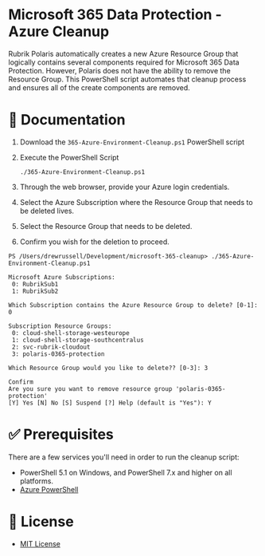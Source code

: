 # Microsoft 365 Data Protection - Azure Cleanup

Rubrik Polaris automatically creates a new Azure Resource Group that logically contains several components required for Microsoft 365 Data Protection. However, Polaris does not have the ability to remove the Resource Group. This PowerShell script automates that cleanup process and ensures all of the create components are removed.

# :blue_book: Documentation

1. Download the `365-Azure-Environment-Cleanup.ps1` PowerShell script

2. Execute the PowerShell Script

    `./365-Azure-Environment-Cleanup.ps1`

3. Through the web browser, provide your Azure login credentials.

4. Select the Azure Subscription where the Resource Group that needs to be deleted lives.

5. Select the Resource Group that needs to be deleted.

6. Confirm you wish for the deletion to proceed.


```
PS /Users/drewrussell/Development/microsoft-365-cleanup> ./365-Azure-Environment-Cleanup.ps1

Microsoft Azure Subscriptions:
 0: RubrikSub1
 1: RubrikSub2

Which Subscription contains the Azure Resource Group to delete? [0-1]: 0

Subscription Resource Groups:
 0: cloud-shell-storage-westeurope
 1: cloud-shell-storage-southcentralus
 2: svc-rubrik-cloudout
 3: polaris-0365-protection

Which Resource Group would you like to delete?? [0-3]: 3

Confirm
Are you sure you want to remove resource group 'polaris-0365-protection'
[Y] Yes [N] No [S] Suspend [?] Help (default is "Yes"): Y
```

# :white_check_mark: Prerequisites

There are a few services you'll need in order to run the cleanup script:

* PowerShell 5.1 on Windows, and PowerShell 7.x and higher on all platforms.
* [Azure PowerShell](https://docs.microsoft.com/en-us/powershell/azure/install-az-ps?view=azps-5.1.0)

# :pushpin: License

* [MIT License](LICENSE)

